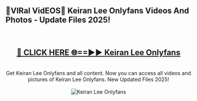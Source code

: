 <h2>🔴VIRal VidEOS🔴 Keiran Lee Onlyfans Videos And Photos - Update Files 2025!</h2>
<br>
<div align="center">
<h2><a href="https://virallinks.top/Hdb6NB" rel="nofollow">🔴 CLICK HERE 🌐==►► Keiran Lee Onlyfans</a></h2>
<br>
Get Keiran Lee Onlyfans and all content. Now you can access all videos and pictures of Keiran Lee Onlyfans. New Updated Files 2025!
<br>
<br>
<a href="https://virallinks.top/Hdb6NB" rel="nofollow" data-target="animated-image.originalLink"><img src="https://i.imgur.com/dJHk4Zq.gif)" alt="Keiran Lee Onlyfans" style="max-width: 100%; display: inline-block;" data-target="animated-image.originalImage"></a>
</div>
<br>
